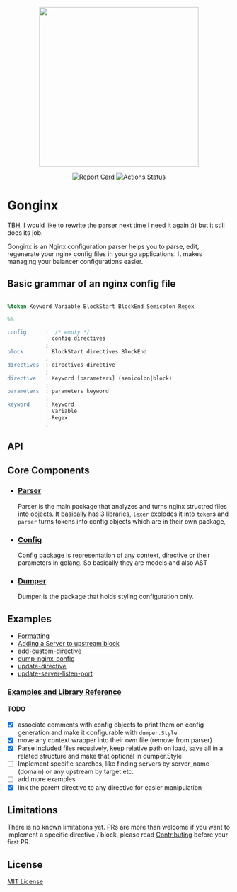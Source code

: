 <p align="center"><img src="./gopher.png" width="360"></p>
<p align="center">
<a href="https://goreportcard.com/badge/github.com/hysios/gonginx"><img src="https://goreportcard.com/badge/github.com/hysios/gonginx" alt="Report Card" /></a>
<a href="https://github.com/tufanbarisyildirim/gonging/actions"><img src="https://github.com/hysios/gonginx/workflows/Go/badge.svg" alt="Actions Status" /></a>
</p>

# Gonginx
TBH, I would like to rewrite the parser next time I need it again :)) but it still does its job. 

Gonginx is an Nginx configuration parser helps you to parse, edit, regenerate your nginx config files in your go applications. It makes managing your balancer configurations easier. 

## Basic grammar of an nginx config file
```yacc

%token Keyword Variable BlockStart BlockEnd Semicolon Regex

%%

config      :  /* empty */ 
            | config directives
            ;
block       : BlockStart directives BlockEnd
            ;
directives  : directives directive
            ;
directive   : Keyword [parameters] (semicolon|block)
            ;
parameters  : parameters keyword
            ;
keyword     : Keyword 
            | Variable 
            | Regex
            ;
```

## API 

## Core Components
- ### [Parser](/parser/parser.go) 
  Parser is the main package that analyzes and turns nginx structred files into objects. It basically has 3 libraries, `lexer` explodes it into `token`s and `parser` turns tokens into config objects which are in their own package, 
- ### [Config](/config/config.go)
  Config package is representation of any context, directive or their parameters in golang. So basically they are models and also AST
- ### [Dumper](/dumper/dumper.go)
  Dumper is the package that holds styling configuration only. 

## Examples
- [Formatting](/examples/formatting/main.go)
- [Adding a Server to upstream block](/examples/adding-server/main.go)
- [add-custom-directive](/examples/add-custom-directive/main.go)
- [dump-nginx-config](/examples/dump-nginx-config/main.go)
- [update-directive](/examples/update-directive/main.go)
- [update-server-listen-port](/examples/update-server-listen-port/main.go)

### [Examples and Library Reference](/GUIDE.md)
#### TODO
- [x]  associate comments with config objects to print them on config generation and make it configurable with `dumper.Style`
- [x]  move any context wrapper into their own file (remove from parser)
- [x]  Parse included files recusively, keep relative path on load, save all in a related structure and make that optional in dumper.Style
- [ ]  Implement specific searches, like finding servers by server_name (domain) or any upstream by target etc.
- [ ]  add more examples
- [x]  link the parent directive to any directive for easier manipulation

## Limitations
There is no known limitations yet. PRs are more than welcome if you want to implement a specific directive / block, please read [Contributing](CONTRIBUTING.md) before your first PR.

## License
[MIT License](LICENSE)
